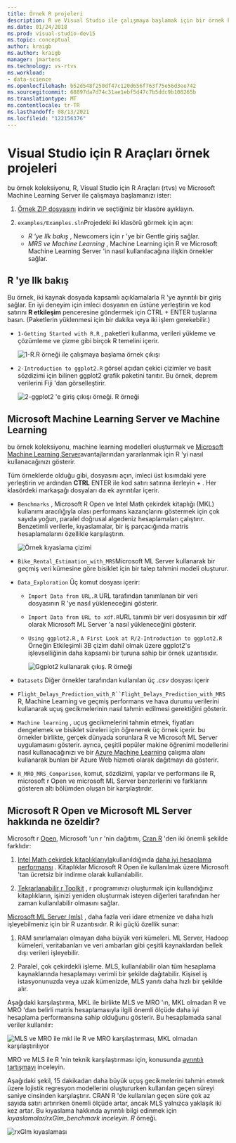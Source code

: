 ```yaml
---
title: Örnek R projeleri
description: R ve Visual Studio ile çalışmaya başlamak için bir örnek koleksiyonunun dizini.
ms.date: 01/24/2018
ms.prod: visual-studio-dev15
ms.topic: conceptual
author: kraigb
ms.author: kraigb
manager: jmartens
ms.technology: vs-rtvs
ms.workload:
- data-science
ms.openlocfilehash: b52d548f250df47c120d656f763f75e56d3ee742
ms.sourcegitcommit: 68897da7d74c31ae1ebf5d47c7b5ddc9b108265b
ms.translationtype: MT
ms.contentlocale: tr-TR
ms.lasthandoff: 08/13/2021
ms.locfileid: "122156376"
---
```

# <a name="r-tools-for-visual-studio-sample-projects"></a>Visual Studio için R Araçları örnek projeleri

bu örnek koleksiyonu, R, Visual Studio için R Araçları (rtvs) ve Microsoft Machine Learning Server ile çalışmaya başlamanızı ister:

1. [Örnek ZIP dosyasını](https://github.com/Microsoft/RTVS-docs/archive/master.zip) indirin ve seçtiğiniz bir klasöre ayıklayın.
1. `examples/Examples.sln`Projedeki iki klasörü görmek için açın:

    - *R 'ye Ilk bakış* , Newcomers için r 'ye bir Gentle giriş sağlar.
    - *MRS ve Machine Learning* , Machine Learning için R ve Microsoft Machine Learning Server 'in nasıl kullanılacağına ilişkin örnekler sağlar.

## <a name="a-first-look-at-r"></a>R 'ye Ilk bakış

Bu örnek, iki kaynak dosyada kapsamlı açıklamalarla R 'ye ayrıntılı bir giriş sağlar. En iyi deneyim için imleci dosyanın en üstüne yerleştirin ve kod satırını **R etkileşim** penceresine göndermek için CTRL + ENTER tuşlarına basın. (Paketlerin yüklenmesi için bir dakika veya iki işlem gerekebilir.)

- `1-Getting Started with R.R` , paketleri kullanma, verileri yükleme ve çözümleme ve çizme gibi birçok R temelini içerir.

    ![1-R.R örneği ile çalışmaya başlama örnek çıkışı](media/samples-getting-started-output.png)

- `2-Introduction to ggplot2.R` görsel açıdan çekici çizimler ve basit sözdizimi için bilinen ggplot2 grafik paketini tanıtır. Bu örnek, deprem verilerini Fiji 'dan görselleştirir.

    ![2-ggplot2 'e giriş çıkışı örneği. R örneği](media/samples-ggplot-output.png)

## <a name="microsoft-machine-learning-server-and-machine-learning"></a>Microsoft Machine Learning Server ve Machine Learning

bu örnek koleksiyonu, machine learning modelleri oluşturmak ve [Microsoft Machine Learning Server](/machine-learning-server/what-is-machine-learning-server)avantajlarından yararlanmak için R 'yi nasıl kullanacağınızı gösterir.

Tüm örneklerde olduğu gibi, dosyasını açın, imleci üst kısımdaki yere yerleştirin ve ardından **CTRL** ENTER ile kod satırı satırına ilerleyin + . Her klasördeki markaşağı dosyaları da ek ayrıntılar içerir.

- `Benchmarks` , Microsoft R Open ve Intel Math çekirdek kitaplığı (MKL) kullanımı aracılığıyla olası performans kazançlarını göstermek için çok sayıda yoğun, paralel doğrusal algedeniz hesaplamaları çalıştırır. Benzetimli verilerle, kıyaslamalar, bir iş parçacığında matris hesaplamalarını özellikle karşılaştırın.

    ![Örnek kıyaslama çizimi](media/samples-mro-benchmark-plot.png)

- `Bike_Rental_Estimation_with_MRS`Microsoft ML Server kullanarak bir geçmiş veri kümesine göre bisiklet için bir talep tahmini modeli oluşturur.

- `Data_Exploration` Üç komut dosyası içerir:

  - `Import Data from URL.R` URL tarafından tanımlanan bir veri dosyasının R 'ye nasıl yükleneceğini gösterir.
  - `Import Data from URL to xdf.R`URL tanımlı bir veri dosyasının bir xdf olarak Microsoft ML Server 'a nasıl yükleneceğini gösterir.
  - `Using ggplot2.R` , `A First Look at R/2-Introduction to ggplot2.R` Örneğin Etkileşimli 3B çizim dahil olmak üzere ggplot2's işlevselliğinin daha kapsamlı bir turuna sahip bir örnek uzantısıdır.

      ![Ggplot2 kullanarak çıkış. R örneği](media/samples-3d-interactive.png)

- `Datasets` Diğer örnekler tarafından kullanılan üç *.csv* dosyası içerir
- `Flight_Delays_Prediction_with_R``Flight_Delays_Prediction_with_MRS`R, Machine Learning ve geçmiş performans ve hava durumu verilerini kullanarak uçuş gecikmelerinin nasıl tahmin edilmesi gerektiğini gösterir.
- `Machine learning` , uçuş gecikmelerini tahmin etmek, fiyatları dengelemek ve bisiklet süreleri için öğrenerek üç örnek içerir. bu örnekler birlikte, gerçek dünyada sorunlara R ve Microsoft ML Server uygulamasını gösterir. ayrıca, çeşitli popüler makine öğrenimi modellerini nasıl kullanacağınızı ve bir [Azure Machine Learning](https://azure.microsoft.com/services/machine-learning/) çalışma alanı kullanarak bunları bir Azure Web hizmeti olarak dağıtmayı da gösterir.

- `R_MRO_MRS_Comparison`, komut, sözdizimi, yapılar ve performans ile R, microsoft r Open ve microsoft ML Server benzerlerini ve farklarını gösteren altı bölümden oluşan bir karşılaştırdır.

## <a name="whats-special-about-microsoft-r-open-and-microsoft-ml-server"></a>Microsoft R Open ve Microsoft ML Server hakkında ne özeldir?

Microsoft r [Open](https://mran.revolutionanalytics.com/download/), Microsoft 'un r 'nin dağıtımı, [Cran R](https://cran.r-project.org/) 'den iki önemli şekilde farklıdır:

1. [Intel Math çekirdek kitaplıklarıyla](https://software.intel.com/intel-mkl)kullanıldığında [daha iyi hesaplama performansı](https://mran.revolutionanalytics.com/rro/#intelmkl1) . Kitaplıklar Microsoft R Open ile kullanılmak üzere Microsoft 'tan ücretsiz bir indirme olarak kullanılabilir.

1. [Tekrarlanabilir r Toolkit](https://mran.revolutionanalytics.com/rro/#reproducibility) , r programınızı oluşturmak için kullandığınız kitaplıkların, işinizi yeniden oluşturmak isteyen diğerleri tarafından her zaman kullanılabilir olmasını sağlar.

[Microsoft ML Server (mls)](/machine-learning-server/what-is-machine-learning-server) , daha fazla veri idare etmenize ve daha hızlı işleyebilmeniz için bir R uzantısıdır. R iki güçlü özellik sunar:

1. RAM sınırlamaları olmayan daha büyük veri kümeleri. ML Server, Hadoop kümeleri, veritabanları ve veri ambarları gibi çeşitli kaynaklardan bellek dışı verileri işleyebilir.

1. Paralel, çok çekirdekli işleme. MLS, kullanılabilir olan tüm hesaplama kaynaklarında hesaplamayı verimli bir şekilde dağıtabilir. Kişisel iş istasyonunuzda veya uzak kümenizde, MLS yanıtı daha hızlı bir şekilde alır.

Aşağıdaki karşılaştırma, MKL ile birlikte MLS ve MRO 'ın, MKL olmadan R ve MRO 'dan belirli matris hesaplamasıyla ilgili önemli ölçüde daha iyi hesaplama performansına sahip olduğunu gösterir. Bu hesaplamada sanal veriler kullanılır:

![MLS ve MRO ile mkl ile R ve MRO karşılaştırması, MKL olmadan karşılaştırılıyor](media/samples-speed-comparison.png)

MRO ve MLS ile R 'nin teknik karşılaştırması için, konusunda [ayrıntılı tartışmayı](http://htmlpreview.github.io/?https://github.com/lixzhang/R-MRO-MRS/blob/master/Introduction_to_MRO_and_MRS.html) inceleyin.

Aşağıdaki şekil, 15 dakikadan daha büyük uçuş gecikmelerini tahmin etmek üzere lojistik regresyon modellerini oluştururken kullanılan geçen süreyi saniye cinsinden karşılaştırır.  CRAN R 'de kullanılan geçen süre çok az sayıda satırı artırırken önemli ölçüde artar, ancak MLS yalnızca yaklaşık iki kez artar. Bu kıyaslama hakkında ayrıntılı bilgi edinmek için *kıyaslamalar/rxGlm_benchmark inceleyin. R* örneği.

![rxGlm kıyaslaması](media/samples-rxGLM-benchmark.png)
